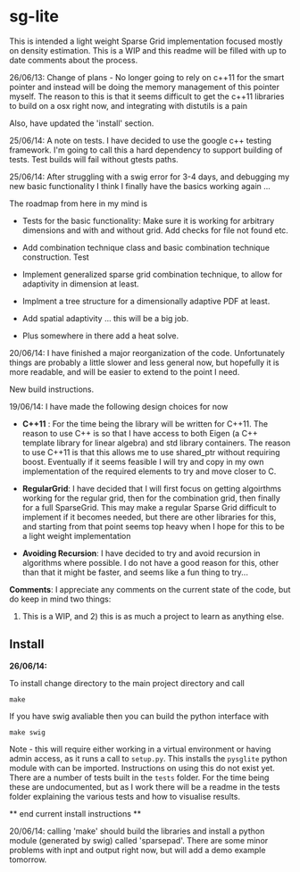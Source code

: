 sg-lite
=======

This is intended a light weight Sparse Grid implementation focused mostly on density estimation. This is a WIP and this readme will be filled with up to date comments about the process.

26/06/13: Change of plans - No longer going to rely on c++11 for the smart pointer and instead will be doing the memory management of this pointer myself. The reason to this is that it seems difficult to get the c++11 libraries to build on a osx right now, and integrating with distutils is a pain

Also, have updated the 'install' section.

25/06/14: A note on tests. I have decided to use the google c++ testing framework. I'm going to call this a hard dependency to support building of tests. Test builds will fail without gtests paths.

25/06/14: After struggling with a swig error for 3-4 days, and debugging my new basic functionality
I think I finally have the basics working again ... 

The roadmap from here in my mind is

- Tests for the basic functionality: Make sure it is working for arbitrary dimensions and with and without grid. Add checks for file not found etc.

- Add combination technique class and basic combination technique construction. Test

- Implement generalized sparse grid combination technique, to allow for adaptivity in dimension at least.

- Implment a tree structure for a dimensionally adaptive PDF at least.

- Add spatial adaptivity ... this will be a big job. 

- Plus somewhere in there add a heat solve.


20/06/14: I have finished a major reorganization of the code. Unfortunately things are probably a little slower and less general now, but hopefully it is more readable, and will be easier to extend to the point I need. 

New build instructions.

19/06/14: I have made the following design choices for now
		  
- **C++11** : For the time being the library will be written for C++11. The reason to use C++ is so that I 
		  	have access to both Eigen (a C++ template library for linear algebra) and std library containers. The
		  	reason to use C++11 is that this allows me to use shared_ptr without requiring boost. Eventually if it
		  	seems feasible I will try and copy in my own implementation of the required elements to try and move 
		  	closer to C.
		  
- **RegularGrid**: I have decided that I will first focus on getting algoirthms working for the regular grid,
		    then for the combination grid, then finally for a full SparseGrid. This may make a regular Sparse Grid
		    difficult to implement if it becomes needed, but there are other libraries for this, and starting from
		    that point seems top heavy when I hope for this to be a light weight implementation
		  
- **Avoiding Recursion**: I have decided to try and avoid recursion in algorithms where possible. I do not 
		    have a good reason for this, other than that it might be faster, and seems like a fun thing to try...


**Comments**: I appreciate any comments on the current state of the code, but do keep in mind two things:
1) This is a WIP, and 2) this is as much a project to learn as anything else.

Install
-------
**26/06/14:**

To install change directory to the main project directory and call
    
    make
    
If you have swig avaliable then you can build the python interface with 

    make swig

Note - this will require either working in a virtual environment or having admin access, as it runs a call to `setup.py`. This installs the `pysglite` python module with can be imported. Instructions on using this do not exist yet.
There are a number of tests built in the `tests` folder. For the time being these are undocumented, but as I work there will be a readme in the tests folder explaining the various tests and how to visualise results.

** end current install instructions **

20/06/14: calling 'make' should build the libraries and install a python module (generated by swig) called 'sparsepad'. There are some minor problems with inpt and output right now, but will add a demo example tomorrow.